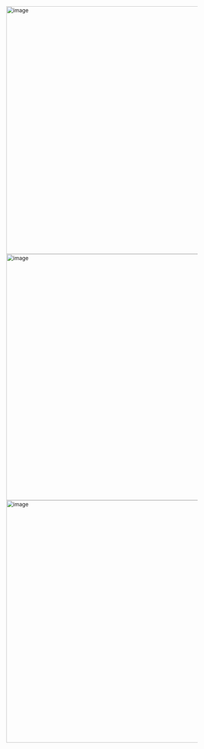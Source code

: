 <img width="652" alt="image" src="https://user-images.githubusercontent.com/89638496/200447660-857c90c7-8c16-4412-8b09-4a5cf0e5acfe.png">
<img width="648" alt="image" src="https://user-images.githubusercontent.com/89638496/200447675-50844e6f-578b-401d-9b90-cb5fd6668e75.png">
<img width="638" alt="image" src="https://user-images.githubusercontent.com/89638496/200447704-fc5f147d-13e2-4ec8-bbf7-b027093ff8b1.png">
